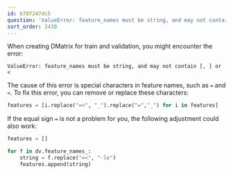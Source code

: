 ```yaml
---
id: b78f247dc5
question: 'ValueError: feature_names must be string, and may not contain [, ] or <:'
sort_order: 2430
---
```


When creating DMatrix for train and validation, you might encounter the error:

```
ValueError: feature_names must be string, and may not contain [, ] or <
```

The cause of this error is special characters in feature names, such as `=` and `<`. To fix this error, you can remove or replace these characters:

```python
features = [i.replace("=<", "_").replace("=","_") for i in features]
```


If the equal sign `=` is not a problem for you, the following adjustment could also work:

```python
features = []

for f in dv.feature_names_:
    string = f.replace("=<", "-le")
    features.append(string)
```
